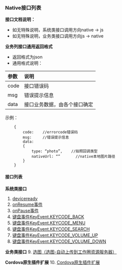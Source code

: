 ### Native接口列表
**接口文档说明：**
+ 如无特殊说明，系统类接口调用方向native -> js
+ 如无特殊说明，业务类接口调用方向js -> native

**业务列接口通用返回格式**
+ 返回格式为json
+ 通用格式说明：

|参数|说明|
|:-------------|:-------------|
|code|接口错误码|
|msg|错误提示信息|
|data|接口业务数据，由各个接口确定|
示例：
```
    {
        code:    //errorcode错误码
        msg:     //错误提示信息
        data:
        {
            type: “photo”,    //拍照回调类型
            nativeUrl: “”       //native本地图片路径
        }
    }
```
    
    
#### 接口列表

**系统类接口**
1. [deviceready](systemEvent.md)
2. [onResume事件](systemEvent.md)
3. [onPause事件](systemEvent.md)
4. [键盘事件KeyEvent.KEYCODE_BACK](systemEvent.md)
5. [键盘事件KeyEvent.KEYCODE_MENU](systemEvent.md)
6. [键盘事件KeyEvent.KEYCODE_SEARCH](systemEvent.md)
7. [键盘事件KeyEvent.KEYCODE_VOLUME_UP](systemEvent.md)
8. [键盘事件KeyEvent.KEYCODE_VOLUME_DOWN](systemEvent.md)

**业务类接口**
9. [选图（选图-自动上传到工作圈资源服务器）](interfaces/album.md)

**Cordova原生插件扩展**
10. [Cordova原生插件扩展](cordovaOrigin.md)